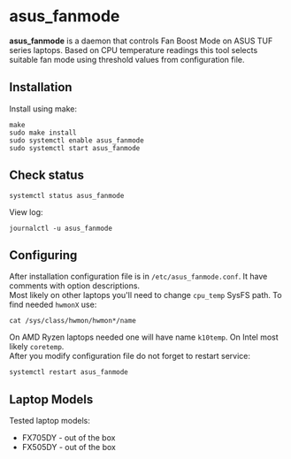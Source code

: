 asus_fanmode
============

**asus_fanmode** is a daemon that controls Fan Boost Mode on ASUS TUF series laptops. Based on CPU temperature readings this tool selects suitable fan mode using threshold values from configuration file.
  
Installation
------------
Install using make:
```
make
sudo make install
sudo systemctl enable asus_fanmode
sudo systemctl start asus_fanmode
```
  
Check status
------------
```
systemctl status asus_fanmode
```
  
View log:
```
journalctl -u asus_fanmode
```
  
Configuring
-----------
After installation configuration file is in `/etc/asus_fanmode.conf`. It have comments with option descriptions.  
Most likely on other laptops you'll need to change `cpu_temp` SysFS path. To find needed `hwmonX` use:
```
cat /sys/class/hwmon/hwmon*/name
```
On AMD Ryzen laptops needed one will have name `k10temp`. On Intel most likely `coretemp`.  
After you modify configuration file do not forget to restart service:
```
systemctl restart asus_fanmode
```
  
Laptop Models
-------------
Tested laptop models:  
* FX705DY - out of the box
* FX505DY - out of the box
